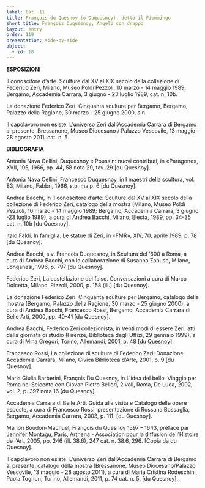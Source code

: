 ```yaml
---
label: Cat. 11
title: François du Quesnoy (o Duquesnoy), detto il Fiammingo
short_title: François Duquesnoy, Angelo con drappo
layout: entry
order: 119
presentation: side-by-side
object:
  - id: 10
---
```


**ESPOSIZIONI**

Il conoscitore d’arte. Sculture dal XV al XIX secolo della collezione di Federico Zeri, Milano, Museo Poldi Pezzoli, 10 marzo - 14 maggio 1989; Bergamo, Accademia Carrara, 3 giugno - 23 luglio 1989, cat. n. 10b.

La donazione Federico Zeri. Cinquanta sculture per Bergamo, Bergamo, Palazzo della Ragione, 30 marzo - 25 giugno 2000, s.n.

Il capolavoro non esiste. L’universo Zeri dall’Accademia Carrara di Bergamo al presente, Bressanone, Museo Diocesano / Palazzo Vescovile, 13 maggio - 28 agosto 2011, cat. n. 5.


**BIBLIOGRAFIA**

Antonia Nava Cellini, Duquesnoy e Poussin: nuovi contributi, in «Paragone», XVII, 195, 1966, pp. 44, 58 nota 29, tav. 29 [du Quesnoy].

Antonia Nava Cellini, Francesco Duquesnoy, in I maestri della scultura, vol. 83, Milano, Fabbri, 1966, s.p, ma p. 6 [du Quesnoy].

Andrea Bacchi, in Il conoscitore d’arte: Sculture dal XV al XIX secolo della collezione di Federico Zeri, catalogo della mostra (Milano, Museo Poldi Pezzoli, 10 marzo - 14 maggio 1989; Bergamo, Accademia Carrara, 3 giugno -23 luglio 1989), a cura di Andrea Bacchi, Milano, Electa, 1989, pp. 34-35 cat. n. 10b [du Quesnoy].

Italo Faldi, In famiglia. Le statue di Zeri, in «FMR», XIV, 70, aprile 1989, p. 78 [du Quesnoy].

Andrea Bacchi, s.v. Francois Duquesnoy, in Scultura del ‘600 a Roma, a cura di Andrea Bacchi, con la collaborazione di Susanna Zanuso, Milano, Longanesi, 1996, p. 797 [du Quesnoy].

Federico Zeri, La costellazione del falso. Conversazioni a cura di Marco Dolcetta, Milano, Rizzoli, 2000, p. 158 (ill.) [du Quesnoy].

La donazione Federico Zeri. Cinquanta sculture per Bergamo, catalogo della mostra (Bergamo, Palazzo della Ragione, 30 marzo - 25 giugno 2000), a cura di Andrea Bacchi, Francesco Rossi, Bergamo, Accademia Carrara di Belle Arti, 2000, pp. 40-41 [du Quesnoy].

Andrea Bacchi, Federico Zeri collezionista, in Venti modi di essere Zeri, atti della giornata di studio (Firenze, Biblioteca degli Uffizi, 29 gennaio 1999), a cura di Mina Gregori, Torino, Allemandi, 2001, p. 48 [du Quesnoy].

Francesco Rossi, La collezione di sculture di Federico Zeri: Donazione Accademia Carrara, Milano, Civica Biblioteca d’Arte, 2001, p. 9 [du Quesnoy].

Maria Giulia Barberini, François Du Quesnoy, in L'idea del bello. Viaggio per Roma nel Seicento con Giovan Pietro Bellori, 2 voll, Roma, De Luca, 2002, vol. 2, p. 397 nota 16 [du Quesnoy].

Accademia Carrara di Belle Arti. Guida alla visita e Catalogo delle opere esposte, a cura di Francesco Rossi, presentazione di Rossana Bossaglia, Bergamo, Accademia Carrara, 2003, p. 111. [du Quesnoy].

Marion Boudon-Machuel, François du Quesnoy 1597 – 1643, préface par Jennifer Montagu, Paris, Arthena - Association pour la diffusion de l’Histoire de l’Art, 2005, pp. 246 (ill. 38.6), 247 cat. n. 38.6, 296. [Copia da du Quesnoy].

Il capolavoro non esiste. L’universo Zeri dall’Accademia Carrara di Bergamo al presente, catalogo della mostra (Bressanone, Museo Diocesano/Palazzo Vescovile, 13 maggio - 28 agosto 2011), a cura di Maria Cristina Rodeschini, Paola Tognon, Torino, Allemandi, 2011, p. 74 cat. n. 5. [du Quesnoy].
